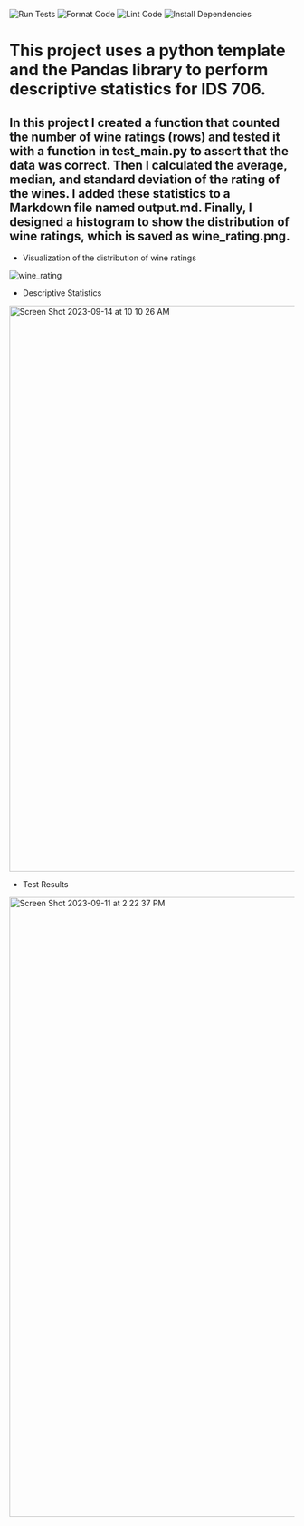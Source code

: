 ![Run Tests](https://github.com/tommymmcguire/IndividProj1/workflows/Build%20and%20Test/badge.svg)
![Format Code](https://github.com/tommymmcguire/IndividProj1/workflows/Format%20Code/badge.svg)
![Lint Code](https://github.com/tommymmcguire/IndividProj1/workflows/Lint%20Code/badge.svg)
![Install Dependencies](https://github.com/tommymmcguire/IndividProj1/workflows/Install%20Dependencies/badge.svg)

# This project uses a python template and the Pandas library to perform descriptive statistics for IDS 706. 
## In this project I created a function that counted the number of wine ratings (rows) and tested it with a function in test_main.py to assert that the data was correct. Then I calculated the average, median, and standard deviation of the rating of the wines. I added these statistics to a Markdown file named output.md. Finally, I designed a histogram to show the distribution of wine ratings, which is saved as wine_rating.png. 

* Visualization of the distribution of wine ratings
  
![wine_rating](https://github.com/tommymmcguire/pandasdescript/assets/141086024/4703fd7b-7e56-4b55-8adb-4fea7237eea1)

* Descriptive Statistics

<img width="998" alt="Screen Shot 2023-09-14 at 10 10 26 AM" src="https://github.com/tommymmcguire/polarsdescript/assets/141086024/6db5f72d-5ff2-48c2-9263-60e3cf5ffc59">


* Test Results

<img width="1093" alt="Screen Shot 2023-09-11 at 2 22 37 PM" src="https://github.com/tommymmcguire/pandasdescript/assets/141086024/b328eb2f-d33e-43e8-976b-5747714cd163">
